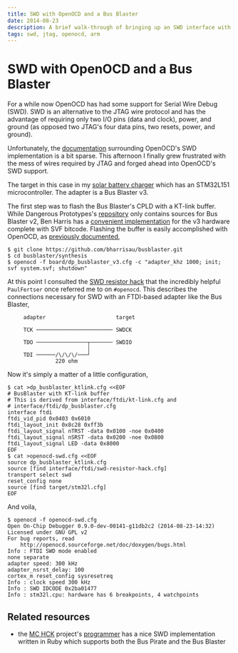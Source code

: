 ```yaml
---
title: SWD with OpenOCD and a Bus Blaster
date: 2014-08-23
description: A brief walk-through of bringing up an SWD interface with OpenOCD and a Bus Blaster JTAG adapter
tags: swd, jtag, openocd, arm
---
```


# SWD with OpenOCD and a Bus Blaster

For a while now OpenOCD has had some support for Serial Wire Debug (SWD).
SWD is an alternative to the JTAG wire protocol and has the advantage
of requiring only two I/O pins (data and clock), power, and ground (as
opposed two JTAG's four data pins, two resets, power, and ground).

Unfortunately, the [documentation][] surrounding OpenOCD's SWD
implementation is a bit sparse. This afternoon I finally grew
frustrated with the mess of wires required by JTAG and forged ahead
into OpenOCD's SWD support.

The target in this case in my [solar battery charger][charger] which
has an STM32L151 microcontroller. The adapter is a Bus Blaster v3.

The first step was to flash the Bus Blaster's CPLD with a KT-link
buffer. While Dangerous Prototypes's [repository][] only contains
sources for Bus Blaster v2, Ben Harris has a
[convenient implementation][ktlink] for the v3 hardware complete with
SVF bitcode. Flashing the buffer is easily accomplished with OpenOCD,
as [previously documented][flashing cpld],

    $ git clone https://github.com/bharrisau/busblaster.git
    $ cd busblaster/synthesis
    $ openocd -f board/dp_busblaster_v3.cfg -c "adapter_khz 1000; init; svf system.svf; shutdown"

At this point I consulted the [SWD resistor hack][] that the
incredibly helpful `PaulFertser` once referred me to on
`#openocd`. This describes the connections necessary for SWD with an
FTDI-based adapter like the Bus Blaster,

         adapter                      target

         TCK ──────────────────────── SWDCK
         
         TDO ────────────────┬─────── SWDIO
                             │
         TDI ──────/\/\/\/───┘
                   220 ohm

Now it's simply a matter of a little configuration,

    $ cat >dp_busblaster_ktlink.cfg <<EOF
    # BusBlaster with KT-link buffer
    # This is derived from interface/ftdi/kt-link.cfg and
    # interface/ftdi/dp_busblaster.cfg
    interface ftdi
    ftdi_vid_pid 0x0403 0x6010
    ftdi_layout_init 0x8c28 0xff3b
    ftdi_layout_signal nTRST -data 0x0100 -noe 0x0400
    ftdi_layout_signal nSRST -data 0x0200 -noe 0x0800
    ftdi_layout_signal LED -data 0x8000
    EOF
    $ cat >openocd-swd.cfg <<EOF
    source dp_busblaster_ktlink.cfg
    source [find interface/ftdi/swd-resistor-hack.cfg]
    transport select swd
    reset_config none
    source [find target/stm32l.cfg]
    EOF

And voila,

    $ openocd -f openocd-swd.cfg 
    Open On-Chip Debugger 0.9.0-dev-00141-g11db2c2 (2014-08-23-14:32)
    Licensed under GNU GPL v2
    For bug reports, read
    	http://openocd.sourceforge.net/doc/doxygen/bugs.html
    Info : FTDI SWD mode enabled
    none separate
    adapter speed: 300 kHz
    adapter_nsrst_delay: 100
    cortex_m reset_config sysresetreq
    Info : clock speed 300 kHz
    Info : SWD IDCODE 0x2ba01477
    Info : stm32l.cpu: hardware has 6 breakpoints, 4 watchpoints


  
[documentation]: http://openocd.sourceforge.net/doc/html/Debug-Adapter-Configuration.html#Debug-Adapter-Configuration
[repository]: https://code.google.com/p/dangerous-prototypes-open-hardware/source/browse/#svn%2Ftrunk%2FBus_Blaster%2Fbuffer_logic
[flashing cpld]: http://bgamari.github.io/posts/2013-07-24-flashing-busblaster-cpld-with-openocd.html
[SWD resistor hack]: https://github.com/ntfreak/openocd/blob/master/tcl/interface/ftdi/swd-resistor-hack.cfg
[ktlink]: https://github.com/bharrisau/busblaster
[charger]: https://github.com/bgamari/solar-charger-v2

## Related resources

 * the [MC HCK][] project's [programmer][] has a nice SWD implementation
   written in Ruby which supports both the Bus Pirate and the Bus
   Blaster

[MC HCK]: http://www.mchck.org/
[programmer]: https://github.com/mchck/programmer
